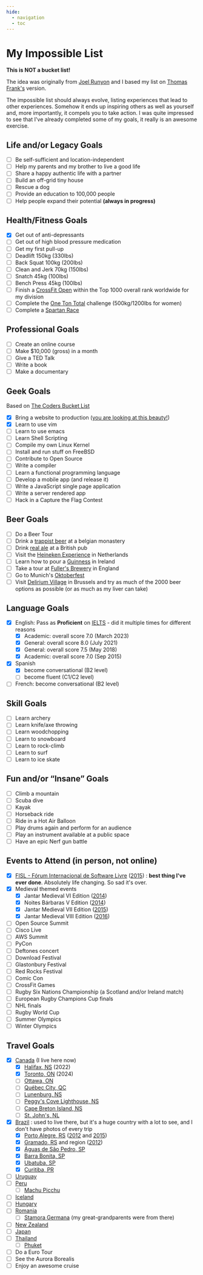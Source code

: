 ```yaml
---
hide:
  - navigation
  - toc
---
```


# My Impossible List

**This is NOT a bucket list!**

The idea was originally from [Joel Runyon](https://impossiblehq.com/impossible-list/) and I based my list on [Thomas Frank's](https://collegeinfogeek.com/about/meet-the-author/my-impossible-list/) version.

The impossible list should always evolve, listing experiences that lead to other experiences. Somehow it ends up inspiring others as well as yourself and, more importantly, it compels you to take action. I was quite impressed to see that I've already completed some of my goals, it really is an awesome exercise.

## Life and/or Legacy Goals
- [ ] Be self-sufficient and location-independent
- [ ] Help my parents and my brother to live a good life
- [ ] Share a happy authentic life with a partner
- [ ] Build an off-grid tiny house
- [ ] Rescue a dog
- [ ] Provide an education to 100,000 people
- [ ] Help people expand their potential **(always in progress)**

## Health/Fitness Goals
- [x] Get out of anti-depressants
- [ ] Get out of high blood pressure medication
- [ ] Get my first pull-up
- [ ] Deadlift 150kg (330lbs)
- [ ] Back Squat 100kg (200lbs)
- [ ] Clean and Jerk 70kg (150lbs)
- [ ] Snatch 45kg (100lbs)
- [ ] Bench Press 45kg (100lbs)
- [ ] Finish a [CrossFit Open](https://games.crossfit.com/open) within the Top 1000 overall rank worldwide for my division
- [ ] Complete the [One Ton Total](https://otc.securechkout.com/join) challenge (500kg/1200lbs for women)
- [ ] Complete a [Spartan Race](https://www.spartan.com/)

## Professional Goals
- [ ] Create an online course
- [ ] Make $10,000 (gross) in a month
- [ ] Give a TED Talk
- [ ] Write a book
- [ ] Make a documentary

## Geek Goals
Based on [The Coders Bucket List](https://dev.to/remast/the-coders-bucket-list-138m)

- [x] Bring a website to production ([you are looking at this beauty!](https://livialima.net "my website"))
- [x] Learn to use vim
- [ ] Learn to use emacs
- [ ] Learn Shell Scripting
- [ ] Compile my own Linux Kernel
- [ ] Install and run stuff on FreeBSD
- [ ] Contribute to Open Source
- [ ] Write a compiler
- [ ] Learn a functional programming language
- [ ] Develop a mobile app (and release it)
- [ ] Write a JavaScript single page application
- [ ] Write a server rendered app
- [ ] Hack in a Capture the Flag Contest

## Beer Goals
- [ ] Do a Beer Tour
- [ ] Drink a [trappist beer](https://en.wikipedia.org/wiki/Trappist_beer) at a belgian monastery
- [ ] Drink [real ale](https://camra.org.uk/learn-discover/the-basics/what-is-real-ale/) at a British pub
- [ ] Visit the [Heineken Experience](https://www.heinekenexperience.com/en/) in Netherlands
- [ ] Learn how to pour a [Guinness](https://www.guinness-storehouse.com/en/visit/premium-experiences) in Ireland
- [ ] Take a tour at [Fuller's Brewery](https://www.fullersbrewery.co.uk/pages/brewery-tours) in England
- [ ] Go to Munich's [Oktoberfest](https://www.oktoberfest.de/en)
- [ ] Visit [Delirium Village](https://www.deliriumvillage.com/) in Brussels and try as much of the 2000 beer options as possible (or as much as my liver can take)

## Language Goals
- [x] English: Pass as **Proficient** on [IELTS](https://takeielts.britishcouncil.org/teach-ielts/test-information/scores-explained) - did it multiple times for different reasons
    * [x] Academic: overall score 7.0 (March 2023)
    * [x] General: overall score 8.0 (July 2021)
    * [x] General: overall score 7.5 (May 2018)
    * [x] Academic: overall score 7.0 (Sep 2015)
- [x] Spanish
    - [x] become conversational (B2 level)
    - [ ] become fluent (C1/C2 level)
- [ ] French: become conversational (B2 level)

## Skill Goals
- [ ] Learn archery
- [ ] Learn knife/axe throwing
- [ ] Learn woodchopping
- [ ] Learn to snowboard
- [ ] Learn to rock-climb
- [ ] Learn to surf
- [ ] Learn to ice skate

## Fun and/or “Insane” Goals
- [ ] Climb a mountain
- [ ] Scuba dive
- [ ] Kayak
- [ ] Horseback ride
- [ ] Ride in a Hot Air Balloon
- [ ] Play drums again and perform for an audience
- [ ] Play an instrument available at a public space
- [ ] Have an epic Nerf gun battle

## Events to Attend (in person, not online)
- [x] [FISL - Fórum Internacional de Software Livre](https://web.archive.org/web/20150713055504/http://softwarelivre.org/fisl16/o-evento/sobre-o-fisl) ([2015](https://www.facebook.com/media/set/?set=a.1424877627701838)) : **best thing I've ever done**. Absolutely life changing. So sad it's over.
- [x] Medieval themed events
    * [x] Jantar Medieval VI Edition ([2014](https://www.facebook.com/media/set/?set=a.240107426178870))
    * [x] Noites Bárbaras V Edition ([2014](https://www.facebook.com/media/set/?set=a.260698884119724))
    * [x] Jantar Medieval VII Edition ([2015](https://www.facebook.com/media/set/?set=a.1424809451041989))
    * [x] Jantar Medieval VIII Edition ([2016](https://www.facebook.com/media/set/?set=a.497436407112636))
- [ ] Open Source Summit
- [ ] Cisco Live
- [ ] AWS Summit
- [ ] PyCon
- [ ] Deftones concert
- [ ] Download Festival
- [ ] Glastonbury Festival
- [ ] Red Rocks Festival
- [ ] Comic Con
- [ ] CrossFit Games
- [ ] Rugby Six Nations Championship (a Scotland and/or Ireland match)
- [ ] European Rugby Champions Cup finals
- [ ] NHL finals
- [ ] Rugby World Cup
- [ ] Summer Olympics
- [ ] Winter Olympics

## Travel Goals
- [x] [Canada](https://maps.app.goo.gl/hbKv1QSHTjQgCeNM9) (I live here now)
    - [x] [Halifax, NS](https://maps.app.goo.gl/wbyqC9d9fcx2bCXr8) (2022)
    - [x] [Toronto, ON](https://maps.app.goo.gl/rbjMm97YEivw27r3A) (2024)
    - [ ] [Ottawa, ON](https://maps.app.goo.gl/6yKCqyMdW5SnJsa5A)
    - [ ] [Québec City, QC](https://maps.app.goo.gl/vaNstKFXg99gGzgp7)
    - [ ] [Lunenburg, NS](https://maps.app.goo.gl/4MQrUyJSy9nDVMjm7)
    - [ ] [Peggy's Cove Lighthouse, NS](https://maps.app.goo.gl/NJn8moW8ar9HBijw5)
    - [ ] [Cape Breton Island, NS](https://maps.app.goo.gl/RsMgfHitMCbLD762A)
    - [ ] [St. John's, NL](https://maps.app.goo.gl/2NHUR6DXKCHruXnP7)
- [x] [Brazil](https://maps.app.goo.gl/faxAgA2iYaeLk5139) : used to live there, but it's a huge country with a lot to see, and I don't have photos of every trip
    - [x] [Porto Alegre, RS](https://maps.app.goo.gl/WbXeqdxLmTWRd9J46) ([2012](https://www.facebook.com/media/set/?set=a.1425373267652274) and [2015](https://www.facebook.com/media/set/?set=a.1429090933947174))
    - [x] [Gramado, RS](https://maps.app.goo.gl/9Q87UhGbyXsF2xe6A) and region ([2012](https://www.facebook.com/media/set/?set=a.1429141823942085))
    - [x] [Águas de São Pedro, SP](https://maps.app.goo.gl/WVoNQZAgayDaNm948)
    - [x] [Barra Bonita, SP](https://maps.app.goo.gl/38aQjRRrNHvVvsJS8)
    - [x] [Ubatuba, SP](https://maps.app.goo.gl/sz6PoozX711BxdPm7)
    - [x] [Curitiba, PR](https://maps.app.goo.gl/kHMgdy913CMkLzG69)
- [ ] [Uruguay](https://maps.app.goo.gl/uUfR1DUe9Syc5EK78)
- [ ] [Peru](https://maps.app.goo.gl/89JmV4rR9U1x3Je37)
    - [ ] [Machu Picchu](https://maps.app.goo.gl/jFwetgnyW5dvBS9o8)
- [ ] [Iceland](https://maps.app.goo.gl/Jb7JCBREu9VUKHYK9)
- [ ] [Hungary](https://maps.app.goo.gl/odavBKsz7bjzRi3NA)
- [ ] [Romania](https://maps.app.goo.gl/XmDWnCDJYF3vLAES8)
    - [ ] [Stamora Germana](https://maps.app.goo.gl/8YHoeKjE69g29uSE7) (my great-grandparents were from there)
- [ ] [New Zealand](https://maps.app.goo.gl/X5d2afopMXEF5f429)
- [ ] [Japan](https://maps.app.goo.gl/hfgzZ5GaG68ho6Rb8)
- [ ] [Thailand](https://maps.app.goo.gl/y7Ci8H4XMkrgDwccA)
    - [ ] [Phuket](https://maps.app.goo.gl/3naN7sywEvpwwEMX9)
- [ ] Do a Euro Tour
- [ ] See the Aurora Borealis
- [ ] Enjoy an awesome cruise
